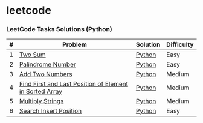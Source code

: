 # leetcode
### LeetCode Tasks Solutions (Python)
| # | Problem | Solution | Difficulty |
|---| ----- | -------- | ---------- |
|1|[Two Sum](https://leetcode.com/problems/two-sum) | [Python](./easy/twoSum.py)|Easy|
|2|[Palindrome Number](https://leetcode.com/problems/palindrome-number) | [Python](./easy/palindromeNumber.py)|Easy|
|3|[Add Two Numbers](https://leetcode.com/problems/add-two-numbers) | [Python](./medium/addTwoNumbers.py)|Medium|
|4|[Find First and Last Position of Element in Sorted Array](https://leetcode.com/problems/find-first-and-last-position-of-element-in-sorted-array) | [Python](./medium/firstAndLastPosition.py)|Medium|
|5|[Multiply Strings](https://leetcode.com/problems/multiply-strings) | [Python](./medium/multiplyStrings.py)|Medium|
|6|[Search Insert Position](https://leetcode.com/problems/search-insert-position) | [Python](./easy/searchInsertPosition.py)|Easy|